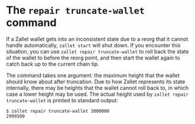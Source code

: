 # The `repair truncate-wallet` command

If a Zallet wallet gets into an inconsistent state due to a reorg that it cannot handle
automatically, `zallet start` will shut down. If you encounter this situation, you can use
`zallet repair truncate-wallet` to roll back the state of the wallet to before the reorg
point, and then start the wallet again to catch back up to the current chain tip.

The command takes one argument: the maximum height that the wallet should know about after
truncation. Due to how Zallet represents its state internally, there may be heights that
the wallet cannot roll back to, in which case a lower height may be used. The actual
height used by `zallet repair truncate-wallet` is printed to standard output:

```
$ zallet repair truncate-wallet 3000000
2999500
```
